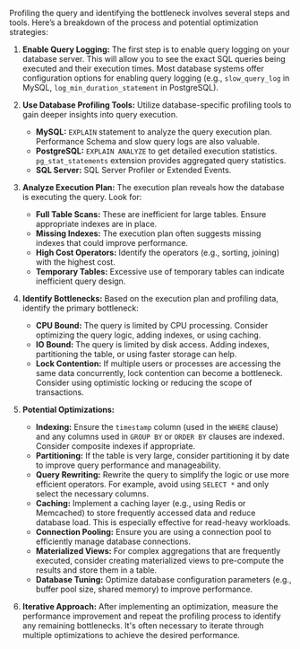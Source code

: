 Profiling the query and identifying the bottleneck involves several steps and tools. Here’s a breakdown of the process and potential optimization strategies:

1.  **Enable Query Logging:** The first step is to enable query logging on your database server. This will allow you to see the exact SQL queries being executed and their execution times. Most database systems offer configuration options for enabling query logging (e.g., `slow_query_log` in MySQL, `log_min_duration_statement` in PostgreSQL).

2.  **Use Database Profiling Tools:** Utilize database-specific profiling tools to gain deeper insights into query execution.
    *   **MySQL:** `EXPLAIN` statement to analyze the query execution plan. Performance Schema and slow query logs are also valuable.
    *   **PostgreSQL:** `EXPLAIN ANALYZE` to get detailed execution statistics. `pg_stat_statements` extension provides aggregated query statistics.
    *   **SQL Server:** SQL Server Profiler or Extended Events.

3.  **Analyze Execution Plan:** The execution plan reveals how the database is executing the query. Look for:
    *   **Full Table Scans:** These are inefficient for large tables. Ensure appropriate indexes are in place.
    *   **Missing Indexes:** The execution plan often suggests missing indexes that could improve performance.
    *   **High Cost Operators:** Identify the operators (e.g., sorting, joining) with the highest cost.
    *   **Temporary Tables:** Excessive use of temporary tables can indicate inefficient query design.

4.  **Identify Bottlenecks:** Based on the execution plan and profiling data, identify the primary bottleneck:
    *   **CPU Bound:** The query is limited by CPU processing. Consider optimizing the query logic, adding indexes, or using caching.
    *   **IO Bound:** The query is limited by disk access.  Adding indexes, partitioning the table, or using faster storage can help.
    *   **Lock Contention:** If multiple users or processes are accessing the same data concurrently, lock contention can become a bottleneck.  Consider using optimistic locking or reducing the scope of transactions.

5.  **Potential Optimizations:**

    *   **Indexing:** Ensure the `timestamp` column (used in the `WHERE` clause) and any columns used in `GROUP BY` or `ORDER BY` clauses are indexed. Consider composite indexes if appropriate.
    *   **Partitioning:** If the table is very large, consider partitioning it by date to improve query performance and manageability.
    *   **Query Rewriting:** Rewrite the query to simplify the logic or use more efficient operators.  For example, avoid using `SELECT *` and only select the necessary columns.
    *   **Caching:** Implement a caching layer (e.g., using Redis or Memcached) to store frequently accessed data and reduce database load. This is especially effective for read-heavy workloads.
    *   **Connection Pooling:** Ensure you are using a connection pool to efficiently manage database connections.
    *   **Materialized Views:** For complex aggregations that are frequently executed, consider creating materialized views to pre-compute the results and store them in a table.
    *   **Database Tuning:** Optimize database configuration parameters (e.g., buffer pool size, shared memory) to improve performance.

6.  **Iterative Approach:** After implementing an optimization, measure the performance improvement and repeat the profiling process to identify any remaining bottlenecks. It's often necessary to iterate through multiple optimizations to achieve the desired performance.